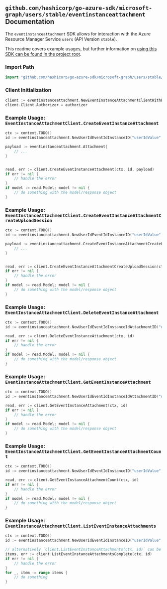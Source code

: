 
## `github.com/hashicorp/go-azure-sdk/microsoft-graph/users/stable/eventinstanceattachment` Documentation

The `eventinstanceattachment` SDK allows for interaction with the Azure Resource Manager Service `users` (API Version `stable`).

This readme covers example usages, but further information on [using this SDK can be found in the project root](https://github.com/hashicorp/go-azure-sdk/tree/main/docs).

### Import Path

```go
import "github.com/hashicorp/go-azure-sdk/microsoft-graph/users/stable/eventinstanceattachment"
```


### Client Initialization

```go
client := eventinstanceattachment.NewEventInstanceAttachmentClientWithBaseURI("https://management.azure.com")
client.Client.Authorizer = authorizer
```


### Example Usage: `EventInstanceAttachmentClient.CreateEventInstanceAttachment`

```go
ctx := context.TODO()
id := eventinstanceattachment.NewUserIdEventIdInstanceID("userIdValue", "eventIdValue", "eventId1Value")

payload := eventinstanceattachment.Attachment{
	// ...
}


read, err := client.CreateEventInstanceAttachment(ctx, id, payload)
if err != nil {
	// handle the error
}
if model := read.Model; model != nil {
	// do something with the model/response object
}
```


### Example Usage: `EventInstanceAttachmentClient.CreateEventInstanceAttachmentCreateUploadSession`

```go
ctx := context.TODO()
id := eventinstanceattachment.NewUserIdEventIdInstanceID("userIdValue", "eventIdValue", "eventId1Value")

payload := eventinstanceattachment.CreateEventInstanceAttachmentCreateUploadSessionRequest{
	// ...
}


read, err := client.CreateEventInstanceAttachmentCreateUploadSession(ctx, id, payload)
if err != nil {
	// handle the error
}
if model := read.Model; model != nil {
	// do something with the model/response object
}
```


### Example Usage: `EventInstanceAttachmentClient.DeleteEventInstanceAttachment`

```go
ctx := context.TODO()
id := eventinstanceattachment.NewUserIdEventIdInstanceIdAttachmentID("userIdValue", "eventIdValue", "eventId1Value", "attachmentIdValue")

read, err := client.DeleteEventInstanceAttachment(ctx, id)
if err != nil {
	// handle the error
}
if model := read.Model; model != nil {
	// do something with the model/response object
}
```


### Example Usage: `EventInstanceAttachmentClient.GetEventInstanceAttachment`

```go
ctx := context.TODO()
id := eventinstanceattachment.NewUserIdEventIdInstanceIdAttachmentID("userIdValue", "eventIdValue", "eventId1Value", "attachmentIdValue")

read, err := client.GetEventInstanceAttachment(ctx, id)
if err != nil {
	// handle the error
}
if model := read.Model; model != nil {
	// do something with the model/response object
}
```


### Example Usage: `EventInstanceAttachmentClient.GetEventInstanceAttachmentCount`

```go
ctx := context.TODO()
id := eventinstanceattachment.NewUserIdEventIdInstanceID("userIdValue", "eventIdValue", "eventId1Value")

read, err := client.GetEventInstanceAttachmentCount(ctx, id)
if err != nil {
	// handle the error
}
if model := read.Model; model != nil {
	// do something with the model/response object
}
```


### Example Usage: `EventInstanceAttachmentClient.ListEventInstanceAttachments`

```go
ctx := context.TODO()
id := eventinstanceattachment.NewUserIdEventIdInstanceID("userIdValue", "eventIdValue", "eventId1Value")

// alternatively `client.ListEventInstanceAttachments(ctx, id)` can be used to do batched pagination
items, err := client.ListEventInstanceAttachmentsComplete(ctx, id)
if err != nil {
	// handle the error
}
for _, item := range items {
	// do something
}
```
